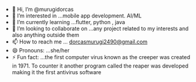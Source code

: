 - 👋 Hi, I’m @murugidorcas
- 👀 I’m interested in ...mobile app development. AI/ML
- 🌱 I’m currently learning ...flutter, python  , java
- 💞️ I’m looking to collaborate on ...any project related to my interests and also anything outside them
- 📫 How to reach me ... dorcasmurugi2490@gmail.com
- 😄 Pronouns: ...she/her
- ⚡ Fun fact: ...the first computer virus known as the creeper was created in 1971. To counter it another program called the reaper was developed making it the first antivirus software

<!---
murugidorcas/murugidorcas is a ✨ special ✨ repository because its `README.md` (this file) appears on your GitHub profile.
You can click the Preview link to take a look at your changes.
--->
